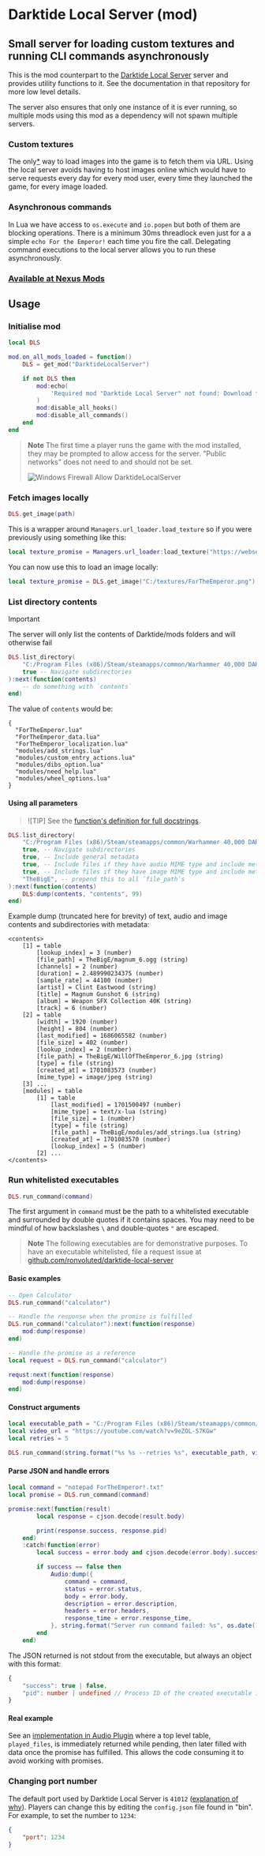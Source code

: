 # Darktide Local Server (mod)

## Small server for loading custom textures and running CLI commands asynchronously

This is the mod counterpart to the [Darktide Local Server](https://github.com/ronvoluted/darktide-local-server) server and provides utility functions to it. See the documentation in that repository for more low level details.

The server also ensures that only one instance of it is ever running, so multiple mods using this mod as a dependency will not spawn multiple servers.

### Custom textures

The only[*](https://github.com/ronvoluted/darktide-local-server#the-only-way-to-load-images) way to load images into the game is to fetch them via URL. Using the local server avoids having to host images online which would have to serve requests every day for every mod user, every time they launched the game, for every image loaded.

### Asynchronous commands

In Lua we have access to `os.execute` and `io.popen` but both of them are blocking operations. There is a minimum 30ms threadlock even just for a a simple `echo For the Emperor!` each time you fire the call. Delegating command executions to the local server allows you to run these asynchronously.

### **[Available at Nexus Mods](https://www.nexusmods.com/warhammer40kdarktide/mods/211)**

## Usage

### Initialise mod
```lua
local DLS

mod.on_all_mods_loaded = function()
	DLS = get_mod("DarktideLocalServer")

	if not DLS then
		mod:echo(
			'Required mod "Darktide Local Server" not found: Download from Nexus Mods and include in mod_load_order.txt'
		)
		mod:disable_all_hooks()
		mod:disable_all_commands()
	end
end
```

> **Note**
> The first time a player runs the game with the mod installed, they may be prompted to allow access for the server. "Public networks" does not need to and should not be set.
>
> ![Windows Firewall Allow DarktideLocalServer](https://github.com/ronvoluted/darktide-mods/blob/main/DarktideLocalServer/WindowsFirewall.png?raw=true)

### Fetch images locally

```lua
DLS.get_image(path)
```

This is a wrapper around `Managers.url_loader.load_texture` so if you were previously using something like this:
```lua
local texture_promise = Managers.url_loader:load_texture("https://webservertextures.dt/ForTheEmperor.png")
```

You can now use this to load an image locally:
```lua
local texture_promise = DLS.get_image("C:/textures/ForTheEmperor.png")
```

### List directory contents

> [!IMPORTANT]
> The server will only list the contents of Darktide/mods folders and will otherwise fail

```lua
DLS.list_directory(
	"C:/Program Files (x86)/Steam/steamapps/common/Warhammer 40,000 DARKTIDE/mods/ForTheEmperor/scripts/mods/ForTheEmperor",
	true -- Navigate subdirectories
):next(function(contents)
	-- do something with `contents`
end)
```

The value of `contents` would be:
```
{
  "ForTheEmperor.lua"
  "ForTheEmperor_data.lua"
  "ForTheEmperor_localization.lua"
  "modules/add_strings.lua"
  "modules/custom_entry_actions.lua"
  "modules/dibs_option.lua"
  "modules/need_help.lua"
  "modules/wheel_options.lua"
}
```

#### Using all parameters

> ![TIP]
> See the [function's definition for full docstrings](https://github.com/ronvoluted/darktide-mods/blob/main/DarktideLocalServer/scripts/mods/DarktideLocalServer/DarktideLocalServer.lua#L104-L112).

```lua
DLS.list_directory(
	"C:/Program Files (x86)/Steam/steamapps/common/Warhammer 40,000 DARKTIDE/mods/SomeMod",
	true, -- Navigate subdirectories
	true, -- Include general metadata
	true, -- Include files if they have audio MIME type and include metad
	true, -- Include files if they have image MIME type and include metadata
	"TheBigE", -- prepend this to all `file_path`s
):next(function(contents)
	DLS:dump(contents, "contents", 99)
end)
```

Example dump (truncated here for brevity) of text, audio and image contents and subdirectories with metadata:
```
<contents>
	[1] = table
		[lookup_index] = 3 (number)
		[file_path] = TheBigE/magnum_6.ogg (string)
		[channels] = 2 (number)
		[duration] = 2.489990234375 (number)
		[sample_rate] = 44100 (number)
		[artist] = Clint Eastwood (string)
		[title] = Magnum Gunshot 6 (string)
		[album] = Weapon SFX Collection 40K (string)
		[track] = 6 (number)
	[2] = table
		[width] = 1920 (number)
		[height] = 804 (number)
		[last_modified] = 1686065582 (number)
		[file_size] = 402 (number)
		[lookup_index] = 2 (number)
		[file_path] = TheBigE/WillOfTheEmperor_6.jpg (string)
		[type] = file (string)
		[created_at] = 1701083573 (number)
		[mime_type] = image/jpeg (string)
	[3] ...
	[modules] = table
		[1] = table
			[last_modified] = 1701500497 (number)
			[mime_type] = text/x-lua (string)
			[file_size] = 1 (number)
			[type] = file (string)
			[file_path] = TheBigE/modules/add_strings.lua (string)
			[created_at] = 1701083570 (number)
			[lookup_index] = 5 (number)
		[2] ...
</contents>
```

### Run whitelisted executables

```lua
DLS.run_command(command)
```

The first argument in `command` must be the path to a whitelisted executable and surrounded by double quotes if it contains spaces. You may need to be mindful of how backslashes `\` and double-quotes `"` are escaped.

> **Note**
> The following executables are for demonstrative purposes. To have an executable whitelisted, file a request issue at [github.com/ronvoluted/darktide-local-server](https://github.com/ronvoluted/darktide-local-server/issues/new?assignees=ronvoluted&labels=enhancement&projects=&template=whitelist-request.md&title=Whitelist+request)

#### Basic examples

```lua
-- Open Calculator
DLS.run_command("calculator")

-- Handle the response when the promise is fulfilled
DLS.run_command("calculator"):next(function(response)
	mod:dump(response)
end)

-- Handle the promise as a reference
local request = DLS.run_command("calculator")

requst:next(function(response)
	mod:dump(response)
end)
```

#### Construct arguments
```lua
local executable_path = "C:/Program Files (x86)/Steam/steamapps/common/Warhammer 40,000 DARKTIDE/mods/YourMod/bin/youtube-dl"
local video_url = "https://youtube.com/watch?v=9eZOL-S7KGw"
local retries = 5

DLS.run_command(string.format("%s %s --retries %s", executable_path, video_url, retries))
```

#### Parse JSON and handle errors

```lua
local command = "notepad ForTheEmperor!.txt"
local promise = DLS.run_command(command)

promise:next(function(result)
		local response = cjson.decode(result.body)

		print(response.success, response.pid)
	end)
	:catch(function(error)
		local success = error.body and cjson.decode(error.body).success

		if success == false then
			Audio:dump({
				command = command,
				status = error.status,
				body = error.body,
				description = error.description,
				headers = error.headers,
				response_time = error.response_time,
			}, string.format("Server run command failed: %s", os.date()), 2)
		end
	end)
```

The JSON returned is not stdout from the executable, but always an object with this format:

```ts
{
	"success": true | false,
	"pid": number | undefined // Process ID of the created executable instance
}
```

#### Real example

See an [implementation in Audio Plugin](https://github.com/ronvoluted/darktide-mods/blob/main/Audio/scripts/mods/Audio/modules/play_file.lua#L183-L219) where a top level table, `played_files`, is immediately returned while pending, then later filled with data once the promise has fulfilled. This allows the code consuming it to avoid working with promises.

### Changing port number

The default port used by Darktide Local Server is `41012` ([explanation of why](https://github.com/ronvoluted/darktide-local-server#why-is-the-default-port-41012)). Players can change this by editing the `config.json` file found in "bin". For example, to set the number to `1234`:

```json
{
	"port": 1234
}
```
